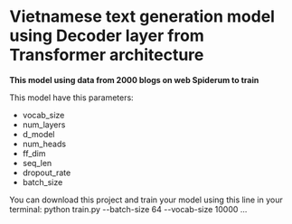 # Vietnamese text generation model using Decoder layer from Transformer architecture
**This model using data from 2000 blogs on web Spiderum to train**

This model have this parameters:
  - vocab_size
  - num_layers 
  - d_model
  - num_heads 
  - ff_dim 
  - seq_len 
  - dropout_rate 
  - batch_size 

You can download this project and train your model using this line in your terminal:
  python train.py --batch-size 64 --vocab-size 10000 ...   
